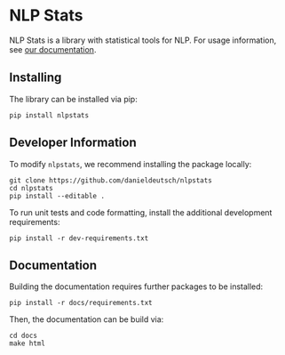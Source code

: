 # NLP Stats
NLP Stats is a library with statistical tools for NLP.
For usage information, see [our documentation](https://nlpstats.readthedocs.io/en/latest/index.html).

## Installing
The library can be installed via pip:
```shell script
pip install nlpstats
```

## Developer Information
To modify `nlpstats`, we recommend installing the package locally:
```shell script
git clone https://github.com/danieldeutsch/nlpstats
cd nlpstats
pip install --editable .
```

To run unit tests and code formatting, install the additional development requirements:
```shell script
pip install -r dev-requirements.txt
```

## Documentation
Building the documentation requires further packages to be installed:
```shell script
pip install -r docs/requirements.txt
```

Then, the documentation can be build via:
```shell script
cd docs
make html
```